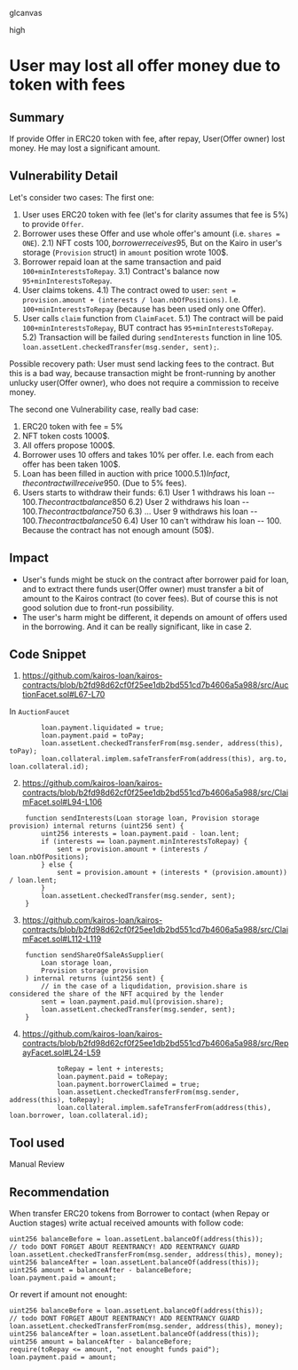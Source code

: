 glcanvas

high

# User may lost  all offer money due to token with fees

## Summary

If provide Offer in ERC20 token with fee, after repay, User(Offer owner) lost money. He may lost a significant amount.

## Vulnerability Detail

Let's consider two cases:
The first one:

1) User uses ERC20 token with fee (let's for clarity assumes that fee is 5%) to provide `Offer`.
2) Borrower uses these Offer and use whole offer's amount (i.e. `shares = ONE`).
2.1) NFT costs 100$, borrower receives 95$, But on the Kairo in user's storage (`Provision`  struct) in `amount` position wrote 100$.
3) Borrower repaid loan at the same transaction and paid `100+minInterestsToRepay`.
3.1) Contract's balance now `95+minInterestsToRepay`.
4) User claims tokens.
4.1) The contract owed to user: `sent = provision.amount + (interests / loan.nbOfPositions)`.  I.e. `100+minInterestsToRepay` (because  has been used only one Offer).
5) User calls `claim` function from `ClaimFacet`. 
5.1) The contract will be paid  `100+minInterestsToRepay`, BUT contract has `95+minInterestsToRepay`.
5.2) Transaction will be failed during `sendInterests` function in line 105. `loan.assetLent.checkedTransfer(msg.sender, sent);`.

Possible recovery path:
User must send lacking fees to the contract. But this is a bad way, because transaction might be front-running by another unlucky user(Offer owner), who does not require a commission to receive money.

The second one Vulnerability case, really bad case:

1) ERC20 token with fee = 5%
2) NFT token costs 1000$.
3) All offers propose 1000$.
4) Borrower uses 10 offers and takes 10% per offer. I.e. each from each offer has been taken 100$.
5) Loan has been filled in auction with price 1000$.
5.1) In fact, the contract will receive 950$. (Due to 5% fees).
6) Users starts to withdraw their funds:
6.1) User 1 withdraws his loan -- 100$. The contract balance 850$
6.2) User 2 withdraws his loan -- 100$. The contract balance 750$
6.3) ... User 9 withdraws his loan -- 100$. The contract balance 50$ 
6.4) User 10 can't withdraw his loan -- 100. Because the contract has not enough amount (50$).

## Impact

* User's funds might be stuck on the contract after borrower paid for loan, and to extract there funds user(Offer owner) must transfer a bit of amount to the Kairos contract (to cover fees).  But of course this is not good solution due to front-run possibility.
* The user's harm might be different, it depends on amount of offers used in the borrowing.  And it can be really significant, like in case 2.

## Code Snippet

1)  https://github.com/kairos-loan/kairos-contracts/blob/b2fd98d62cf0f25ee1db2bd551cd7b4606a5a988/src/AuctionFacet.sol#L67-L70

In `AuctionFaucet`
```solidity
        loan.payment.liquidated = true;
        loan.payment.paid = toPay;
        loan.assetLent.checkedTransferFrom(msg.sender, address(this), toPay);
        loan.collateral.implem.safeTransferFrom(address(this), arg.to, loan.collateral.id);
```

2) https://github.com/kairos-loan/kairos-contracts/blob/b2fd98d62cf0f25ee1db2bd551cd7b4606a5a988/src/ClaimFacet.sol#L94-L106
```solidity
    function sendInterests(Loan storage loan, Provision storage provision) internal returns (uint256 sent) {
        uint256 interests = loan.payment.paid - loan.lent;
        if (interests == loan.payment.minInterestsToRepay) {
            sent = provision.amount + (interests / loan.nbOfPositions);
        } else {
            sent = provision.amount + (interests * (provision.amount)) / loan.lent;
        }
        loan.assetLent.checkedTransfer(msg.sender, sent);
    }
```

3) https://github.com/kairos-loan/kairos-contracts/blob/b2fd98d62cf0f25ee1db2bd551cd7b4606a5a988/src/ClaimFacet.sol#L112-L119
```solidity
    function sendShareOfSaleAsSupplier(
        Loan storage loan,
        Provision storage provision
    ) internal returns (uint256 sent) {
        // in the case of a liqudidation, provision.share is considered the share of the NFT acquired by the lender
        sent = loan.payment.paid.mul(provision.share);
        loan.assetLent.checkedTransfer(msg.sender, sent);
    }
```

4) https://github.com/kairos-loan/kairos-contracts/blob/b2fd98d62cf0f25ee1db2bd551cd7b4606a5a988/src/RepayFacet.sol#L24-L59
```solidity
            toRepay = lent + interests;
            loan.payment.paid = toRepay;
            loan.payment.borrowerClaimed = true;
            loan.assetLent.checkedTransferFrom(msg.sender, address(this), toRepay);
            loan.collateral.implem.safeTransferFrom(address(this), loan.borrower, loan.collateral.id);
```

## Tool used

Manual Review

## Recommendation

When transfer ERC20 tokens from Borrower to contact (when Repay or Auction stages) write actual received amounts with follow code:
```solidity
uint256 balanceBefore = loan.assetLent.balanceOf(address(this));
// todo DONT FORGET ABOUT REENTRANCY! ADD REENTRANCY GUARD
loan.assetLent.checkedTransferFrom(msg.sender, address(this), money);  
uint256 balanceAfter = loan.assetLent.balanceOf(address(this));
uint256 amount = balanceAfter - balanceBefore;
loan.payment.paid = amount;
```

Or revert if amount not enought:
```solidity
uint256 balanceBefore = loan.assetLent.balanceOf(address(this));
// todo DONT FORGET ABOUT REENTRANCY! ADD REENTRANCY GUARD
loan.assetLent.checkedTransferFrom(msg.sender, address(this), money);  
uint256 balanceAfter = loan.assetLent.balanceOf(address(this));
uint256 amount = balanceAfter - balanceBefore;
require(toRepay <= amount, "not enought funds paid");
loan.payment.paid = amount;
```


